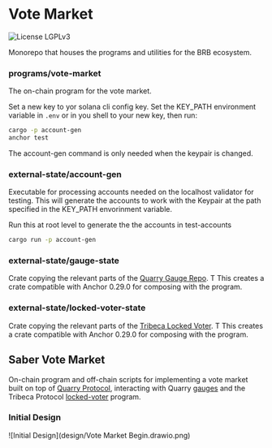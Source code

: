 # Vote Market

![License LGPLv3](https://img.shields.io/badge/License-LGPLv3-violet.svg)

Monorepo that houses the programs and utilities for the BRB ecosystem.

### programs/vote-market
The on-chain program for the vote market. 

Set a new key to yor solana cli config key. 
Set the KEY_PATH environment variable in `.env` or in you shell to your new key, then run:

```bash
cargo -p account-gen
anchor test 
```
The account-gen command is only needed when the keypair is changed.


### external-state/account-gen
Executable for processing accounts needed on the localhost validator for testing. This
will generate the accounts to work with the Keypair at the path specified in the KEY_PATH
envorinment variable.

Run this at root level to generate the the accounts in test-accounts 
```bash
cargo run -p account-gen
```

### external-state/gauge-state
Crate copying the relevant parts of the [Quarry Gauge Repo](https://github.com/QuarryProtocol/gauge). T
This creates a crate compatible with Anchor 0.29.0 for composing with the program.

### external-state/locked-voter-state
Crate copying the relevant parts of the [Tribeca Locked Voter](https://github.com/TribecaHQ/tribeca/tree/master/programs/locked-voter). T
This creates a crate compatible with Anchor 0.29.0 for composing with the program.

## Saber Vote Market

On-chain program and off-chain scripts for implementing a vote market built on top of [Quarry Protocol](https://github.com/QuarryProtocol/quarry), interacting with Quarry [gauges](https://github.com/QuarryProtocol/gauge) and the Tribeca Protocol [locked-voter](https://github.com/TribecaHQ/tribeca/tree/master/programs/locked-voter) program.

### Initial Design
![Initial Design](design/Vote Market Begin.drawio.png)
